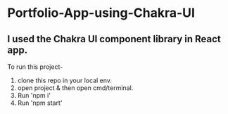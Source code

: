 # Portfolio-App-using-Chakra-UI
I used the Chakra UI component library in React app.
--------------------------------------------------------------------------------------------------------------------------
To run this project-
1) clone this repo in your local env.
2) open project & then open cmd/terminal.
3) Run 'npm i'
4) Run 'npm start'

